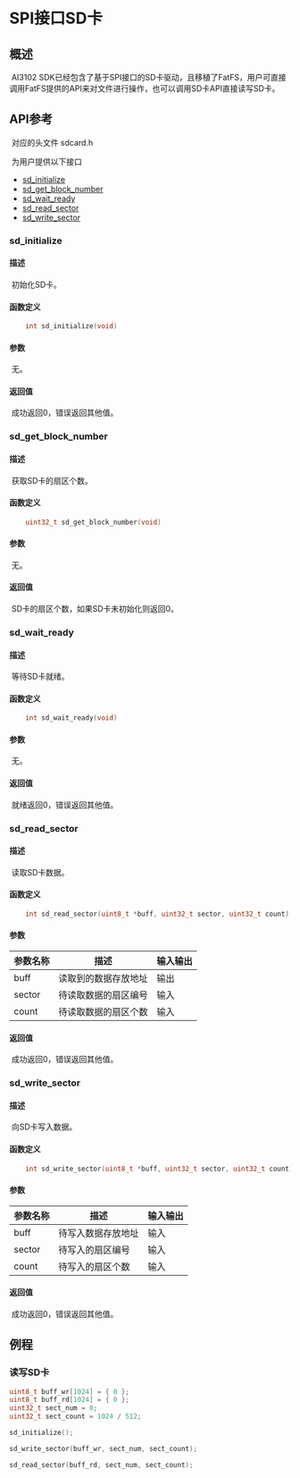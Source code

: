 # SPI接口SD卡

## 概述

​        AI3102 SDK已经包含了基于SPI接口的SD卡驱动，且移植了FatFS，用户可直接调用FatFS提供的API来对文件进行操作，也可以调用SD卡API直接读写SD卡。

## API参考

​    对应的头文件 sdcard.h

​    为用户提供以下接口

- [sd_initialize](#sd_initialize)
- [sd_get_block_number](#sd_get_block_number)
- [sd_wait_ready](#sd_wait_ready)
- [sd_read_sector](#sd_read_sector)
- [sd_write_sector](#sd_write_sector)

### sd_initialize
<div id="sd_initialize"></div>

#### 描述

​    初始化SD卡。

#### 函数定义
```c
    int sd_initialize(void)
```
#### 参数

​    无。

#### 返回值

​    成功返回0，错误返回其他值。

### sd_get_block_number
<div id="sd_get_block_number"></div>

#### 描述

​    获取SD卡的扇区个数。

#### 函数定义
```c
    uint32_t sd_get_block_number(void)
```
#### 参数

​    无。

#### 返回值

​    SD卡的扇区个数，如果SD卡未初始化则返回0。

### sd_wait_ready
<div id="sd_wait_ready"></div>

#### 描述

​    等待SD卡就绪。

#### 函数定义
```c
    int sd_wait_ready(void)
```
#### 参数

​    无。

#### 返回值

​    就绪返回0，错误返回其他值。

### sd_read_sector
<div id="sd_read_sector"></div>

#### 描述

​    读取SD卡数据。

#### 函数定义
```c
    int sd_read_sector(uint8_t *buff, uint32_t sector, uint32_t count)
```
#### 参数

| 参数名称 | 描述                 | 输入输出 |
| -------- | -------------------- | -------- |
| buff     | 读取到的数据存放地址 | 输出     |
| sector   | 待读取数据的扇区编号 | 输入     |
| count    | 待读取数据的扇区个数 | 输入     |

#### 返回值

​    成功返回0，错误返回其他值。

### sd_write_sector
<div id="sd_write_sector"></div>

#### 描述

​    向SD卡写入数据。

#### 函数定义
```c
    int sd_write_sector(uint8_t *buff, uint32_t sector, uint32_t count)
```
#### 参数

| 参数名称 | 描述               | 输入输出 |
| -------- | ------------------ | -------- |
| buff     | 待写入数据存放地址 | 输入     |
| sector   | 待写入的扇区编号   | 输入     |
| count    | 待写入的扇区个数   | 输入     |

#### 返回值

​    成功返回0，错误返回其他值。

## 例程

### 读写SD卡

```c
uint8_t buff_wr[1024] = { 0 };
uint8_t buff_rd[1024] = { 0 };
uint32_t sect_num = 0;
uint32_t sect_count = 1024 / 512;

sd_initialize();

sd_write_sector(buff_wr, sect_num, sect_count);

sd_read_sector(buff_rd, sect_num, sect_count);
```
